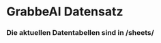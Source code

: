 





























































































































































































































































































































































































































# GrabbeAI Datensatz





### Die aktuellen Datentabellen sind in /sheets/


